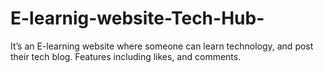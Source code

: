 # E-learnig-website-Tech-Hub-
It’s an E-learning website where someone can learn technology, and post their tech blog. Features including likes, and comments.
